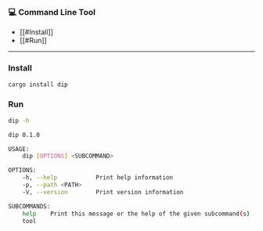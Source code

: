 ### 💻 Command Line Tool

- [[#Install]]
- [[#Run]]

---

### Install
```sh
cargo install dip
```

###  Run

```sh
dip -h

dip 0.1.0

USAGE:
    dip [OPTIONS] <SUBCOMMAND>

OPTIONS:
    -h, --help           Print help information
    -p, --path <PATH>    
    -V, --version        Print version information

SUBCOMMANDS:
    help    Print this message or the help of the given subcommand(s)
    tool
```